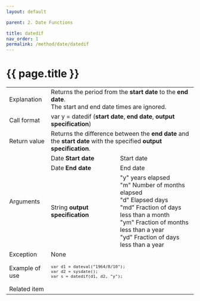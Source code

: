 ```yaml
---
layout: default

parent: 2. Date Functions

title: datedif
nav_order: 1
permalink: /method/date/datedif
---
```




# {{ page.title }}

<table>
  <tr>
    <td>Explanation</td>
    <td colspan="2">Returns the period from the <b>start date</b> to the <b>end date</b>.<br>The start and end date times are ignored.</td>
  </tr>
  <tr>
    <td>Call format</td>
    <td colspan="2">var y = datedif (<b>start date</b>, <b>end date</b>, <b>output specification</b>)</td>
  </tr>
  <tr>
    <td>Return value</td>
    <td colspan="2">Returns the difference between the <b>end date</b> and the <b>start date</b> with the specified <b>output specification</b>.</td>
  </tr>  
  <tr>
    <td rowspan="3">Arguments</td>
    <td>Date <b>Start date</b></td>
    <td>Start date</td>
  </tr>
  <tr>
    <td>Date <b>End date</b></td>
    <td>End date</td>
  </tr>
  <tr>
    <td>String <b>output specification</b></td>
    <td>"y" years elapsed<br>"m" Number of months elapsed<br>"d" Elapsed days<br>"md" Fraction of days less than a month<br>"ym" Fraction of months less than a year<br>"yd" Fraction of days less than a year</td>
  </tr>
  <tr>
    <td>Exception</td>
    <td colspan="2">None</td>
  </tr>
  <tr>
    <td>Example of use</td>
    <td colspan="2"><code><pre>var d1 = dateval("1964/8/10");
var d2 = sysdate();
var s = datedif(d1, d2, "y");</pre></code></td>
  </tr>
  <tr>
    <td>Related item</td>
    <td colspan="2"></td>
  </tr>
</table>





